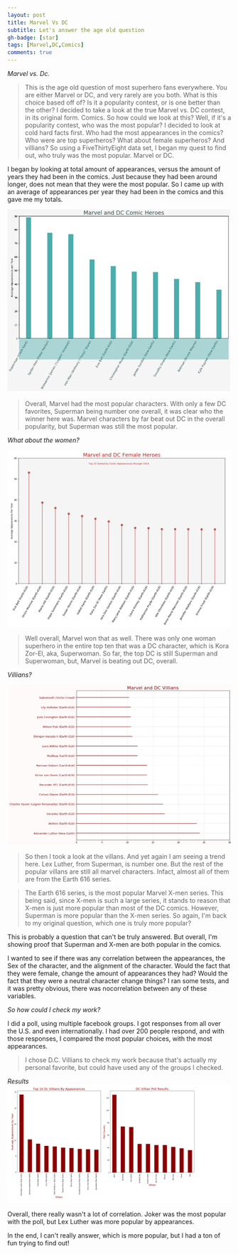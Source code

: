 ```yaml
---
layout: post
title: Marvel Vs DC
subtitle: Let's answer the age old question
gh-badge: [star]
tags: [Marvel,DC,Comics] 
comments: true
---
```

*Marvel vs. Dc.* 
>This is the age old question of most superhero fans everywhere. You are either Marvel or DC, and very rarely are you both. What is this choice based off of? Is it a popularity contest, or is one better than the other? I decided to take a look at the true Marvel vs. DC contest, in its original form. Comics. So how could we look at this? Well, if it's a popularity contest, who was the most popular? I decided to look at cold hard facts first. Who had the most appearances in the comics? Who were are top superheros? What about female superheros? And villians? So using a FiveThirtyEight data set, I began my quest to find out, who truly was the most popular. Marvel or DC.








I began by looking at total amount of appearances, versus the amount of years they had been in the comics. Just because they had been around longer, does not mean that they were the most popular. So I came up with an average of appearances per year they had been in the comics and this gave me my totals. 

![graph](https://github.com/robinhester/robinhester.github.io/blob/master/img/graph1build.PNG?raw=true)

>Overall, Marvel had the most popular characters. With only a few DC favorites, Superman being number one overall, it was clear who the winner here was. Marvel characters by far beat out DC in the overall popularity, but Superman was still the most popular. 

*What about the women?* 

![graph2](https://github.com/robinhester/robinhester.github.io/blob/master/img/graph2build.PNG?raw=true)

>Well overall, Marvel won that as well. There was only one woman superhero in the entire top ten that was a DC character, which is Kora Zor-El, aka, Superwoman. So far, the top DC is still Superman and Superwoman, but, Marvel is beating out DC, overall. 

*Villians?*

![graph3](https://github.com/robinhester/robinhester.github.io/blob/master/img/graph3build.PNG?raw=true)

>So then I took a look at the villans. And yet again I am seeing a trend here. Lex Luther, from Superman, is number one. But the rest of the popular villans are still all marvel characters. Infact, almost all of them are from the Earth 616 series. 

>The Earth 616 series, is the most popular Marvel X-men series. This being said, since X-men is such a large series, it stands to reason that X-men is just more popular than most of the DC comics. However, Superman is more popular than the X-men series. So again, I'm back to my original question, which one is truly more popular?

This is probably a question that can't be truly answered. But overall, I'm showing proof that Superman and X-men are both popular in the comics.

I wanted to see if there was any correlation between the appearances, the Sex of the character, and the alignment of the character. Would the fact that they were female, change the amount of appearances they had? Would the fact that they were a neutral character change things? I ran some tests, and it was pretty obvious, there was nocorrelation between any of these variables. 

*So how could I check my work?*

I did a poll, using multiple facebook groups. I got responses from all over the U.S. and even internationally. I had over 200 people respond, and with those responses, I compared the most popular choices, with the most appearances. 
>I chose D.C. Villians to check my work because that's actually my personal favorite, but could have used any of the groups I checked. 

*Results*
![graph4](https://github.com/robinhester/robinhester.github.io/blob/master/img/Combined%202nd%20draft.png?raw=true)

Overall, there really wasn't a lot of correlation. Joker was the most popular with the poll, but Lex Luther was more popular by appearances. 

In the end, I can't really answer, which is more popular, but I had a ton of fun trying to find out! 


